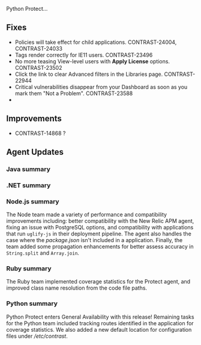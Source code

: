 <!--
title: "Contrast 3.5.3 - June 2018"
description: "Contrast 3.5.3 June 2018"
tags: "3.5.3 June Release Notes"
-->

Python Protect...

## Fixes

* Policies will take effect for child applications. CONTRAST-24004, CONTRAST-24033 
* Tags render correctly for IE11 users. CONTRAST-23496
* No more teasing View-level users with **Apply License** options. CONTRAST-23502
* Click the link to clear Advanced filters in the Libraries page. CONTRAST-22944
* Critical vulnerabilities disappear from your Dashboard as soon as you mark them "Not a Problem". CONTRAST-23588
* 

## Improvements 

* CONTRAST-14868 ?


## Agent Updates

### Java summary 


### .NET summary 


### Node.js summary 

The Node team made a variety of performance and compatibility improvements including: better compatibility with the New Relic APM agent, fixing an issue with PostgreSQL options, and compatibility with applications that run `uglify-js` in their deployment pipeline. The agent also handles the case where the *package.json* isn't included in a application. Finally, the team added some propagation enhancements for better assess accuracy in `String.split` and `Array.join`.

### Ruby summary 

The Ruby team implemented coverage statistics for the Protect agent, and improved class name resolution from the code file paths.

### Python summary

Python Protect enters General Availability with this release! Remaining tasks for the Python team included tracking routes identified in the application for coverage statistics. We also added a new default location for configuration files under */etc/contrast*.



